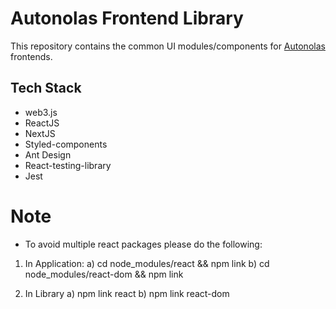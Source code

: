 # Autonolas Frontend Library

This repository contains the common UI modules/components for [Autonolas](https://www.autonolas.network/) frontends.

## Tech Stack

- web3.js
- ReactJS
- NextJS
- Styled-components
- Ant Design
- React-testing-library
- Jest

# Note
- To avoid multiple react packages please do the following:

1. In Application:
a) cd node_modules/react && npm link
b) cd node_modules/react-dom && npm link

2. In Library
a) npm link react
b) npm link react-dom
